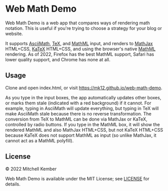 # Web Math Demo

Web Math Demo is a web app that compares ways of rendering math notation. This is useful if you're trying to choose a strategy for your blog or website.

It supports [AsciiMath], [TeX], and [MathML] input, and renders to [MathJax] HTML+CSS, [KaTeX] HTML+CSS, and using the browser's native [MathML] rendering. As of 2022, Firefox has the best MathML support, Safari has lower quality support, and Chrome has none at all.

## Usage

Clone and open index.html, or visit https://mk12.github.io/web-math-demo.

As you type in the input boxes, the app automatically updates other boxes, or marks them stale (indicated with a red background) if it cannot. For example, typing in AsciiMath will update everything, but typing in TeX will make AsciiMath stale because there is no reverse transformation. The conversion from TeX to MathML can be done via MathJax or KaTeX, controlled by radio buttons. If you type in the MathML box, it will show the rendered MathML and also MathJax HTML+CSS, but not KaTeX HTML+CSS because KaTeX does not support MathML as input (so unlike MathJax, it cannot act as a MathML polyfill).

## License

© 2022 Mitchell Kember

Web Math Demo is available under the MIT License; see [LICENSE](LICENSE.md) for details.

[AsciiMath]: http://asciimath.org
[TeX]: https://www.latex-project.org
[MathML]: https://www.w3.org/Math
[MathJax]: https://www.mathjax.org
[KaTeX]: https://katex.org
